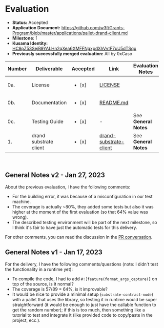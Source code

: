 # Evaluation

- **Status:** Accepted
- **Application Document:** https://github.com/w3f/Grants-Program/blob/master/applications/pallet-drand-client.md
- **Milestone:** 1
- **Kusama Identity:** [HC8pZ53SejB9YALHn2qXea6XMFFNgxpdXhVvtF7uU5dTSqu](https://kusama.subscan.io/account/HC8pZ53SejB9YALHn2qXea6XMFFNgxpdXhVvtF7uU5dTSqu)
- **Previously successfully merged evaluation:** All by 0xCaso

| Number | Deliverable            | Accepted               | Link                                                                                                                       | Evaluation Notes      |
| ------ | ---------------------- | ---------------------- | -------------------------------------------------------------------------------------------------------------------------- | --------------------- |
| 0a.    | License                | <ul><li>[x] </li></ul> | [LICENSE](https://github.com/random-meat/drand-substrate-client/blob/50563fe914660cd61af61509492118d93737b488/LICENSE)     |                       |
| 0b.    | Documentation          | <ul><li>[x] </li></ul> | [README.md](https://github.com/random-meat/drand-substrate-client/blob/50563fe914660cd61af61509492118d93737b488/README.md) |                       |
| 0c.    | Testing Guide          | <ul><li>[x] </li></ul> | -                                                                                                                          | See **General Notes** |
| 1.     | drand substrate client | <ul><li>[x] </li></ul> | [drand-substrate-client](https://github.com/random-meat/drand-substrate-client)                                            | See **General Notes** |

<br/>

## General Notes v2 - Jan 27, 2023

About the previous evaluation, I have the following comments:

- For the building error, it was because of a misconfiguration in our test machine.
- The coverage is actually ~80%, they added some tests but also it was higher at the moment of the first evaluation (so that 64% value was wrong).
- The described testing environment will be part of the next milestone, so I think it's fair to have just the automatic tests for this delivery.

For other comments, you can read the discussion in the [PR conversation](https://github.com/w3f/Grant-Milestone-Delivery/pull/692).

## General Notes v1 - Jan 17, 2023

For the delivery, I have the following comments/questions (note: I didn't test the functionality in a runtime yet):

- To compile the code, I had to add `#![feature(format_args_capture)]` on top of the source, is it normal?
- The coverage is 57/89 = 64%, is it improvable?
- It would be nice to provide a minimal setup (`substrate-contract-node`) with a pallet that uses the library, so testing it in runtime would be super straightforward (it would be enough to just have the callable function to get the random number); if this is too much, then something like a tutorial to test and integrate it (like provided code to copy/paste in the project, ecc.).
